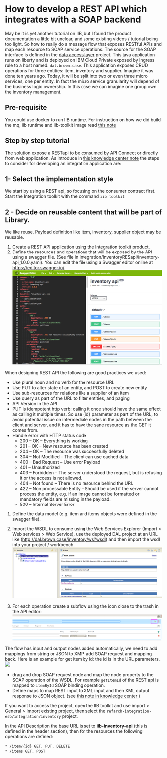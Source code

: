 # How to develop a REST API which integrates with a SOAP backend
May be it is yet another tutorial on IIB, but I found the product documentation a little bit unclear, and some existing videos / tutorial being too light. So how to really do a message flow that exposes RESTful APIs and map each resource to SOAP service operations. The source for the SOAP interface is defined in the [data access layer](https://github.com/ibm-cloud-architecture/refarch-integration-inventory-dal) project. This java application runs on liberty and is deployed on IBM Cloud Private exposed by Ingress rule to a host named: `dal.brown.case`. This application exposes CRUD operations for three entities: item, inventory and supplier. Imagine it was done ten years ago. Today, it will be split into two or even three micro services, one per entity. In fact the micro service granularity will depend of the business logic ownership. In this case we can imagine one group own the inventory management.

## Pre-requisite
You could use docker to run IIB runtime. For instruction on how we did build the mq, iib runtime and iib-toolkit image read [this note](../../docker/README.md)

## Step by step tutorial
The solution expose a RESTapi to be consumed by API Connect or directly from web application. As introduce in [this knowledge center note](ttps://developer.ibm.com/integration/docs/ibm-integration-bus/get-started-developing-an-integration-solution-overview/) the steps to consider for developing an integration application are:  

## 1- Select the implementation style
We start by using a REST api, so focusing on the consumer contract first. Start the Integration toolkit with the command `iib toolkit`

## 2 - Decide on reusable content that will be part of Library.
We like reuse. Payload definition like item, inventory, supplier object may be reusable.
1. Create a REST API application using the Integration toolkit product.
1. Define the resources and operations that will be exposed by the API using a swagger file. (See file in integration/InventoryRESapi/inventory-api_1.0.0.yaml). You can edit the file using a Swagger editor online at https://editor.swagger.io/.  
 ![](swagger-inv-api.png)  

 When designing REST API the following are good practices we used:
 * Use plural noun and no verb for the resource URL
 * Use PUT to alter state of an entity, and POST to create new entity
 * Use sub-resources for relations like a supplier of an item
 * Use query as part of the URL to filter entities, and paging
 * API Version in the API
 * PUT is idempotent http verb: calling it once should have the same effect as calling it multiple times. So use {id} parameter as part of the URL, to avoid potential issue on intermediate nodes in the path between the client and server, and it has to have the sane resource as the GET it comes from.
 * Handle error with HTTP status code
    * 200 – OK – Everything is working
    * 201 – OK – New resource has been created
    * 204 – OK – The resource was successfully deleted
    * 304 – Not Modified – The client can use cached data
    * 400 – Bad Request – Use error Payload
    * 401 – Unauthorized
    * 403 – Forbidden – The server understood the request, but is refusing it or the access is not allowed.
    * 404 – Not found – There is no resource behind the URI.
    * 422 – Non processable Entity – Should be used if the server cannot process the entity, e.g. if an image cannot be formatted or mandatory fields are missing in the payload.
    * 500 – Internal Server Error
1. Define the data model (e.g. item and items objects were defined in the swagger file).
1. Import the WSDL to consume using the Web Services Explorer (Import > Web services > Web Service), use the deployed DAL project at an URL like (http://dal.brown.case/inventory/ws?wsdl) and then import the wsdl into your project / workbench.  
![](dal-wsdl.png)  

1. For each operation create a subflow using the icon close to the trash in the API editor:
 ![](create-operation-flow.png)

 The flow has input and output nodes added automatically, we need to add mappings from string or JSON to XMP, add SOAP request and mapping back. Here is an example for get item by id: the id is in the URL parameters.
 ![](getItemFlow.png)  

 * drag and drop SOAP request node and map the node property to the SOAP operation of the WSDL. For example `getItemId` of the REST api is mapped to `itemById` SOAP binding operation.
 * Define maps to map REST input to XML input and then XML output response to JSON object. (see [this note in knowledge center ](https://www.ibm.com/support/knowledgecenter/SSMKHH_10.0.0/com.ibm.etools.mft.doc/sm12030_.htm))

If you want to access the project, open the IIB toolkit and use import > General > Import existing project, then select the `refarch-integration-esb/integration/inventory` project.

In the API Description the base URL is set to **iib-inventory-api** (this is defined in the header section), then for the resources the following operations are defined:
```
* /item/{id} GET, PUT, DELETE
* /items GET, POST
```
